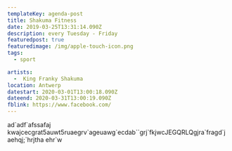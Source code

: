 ```yaml
---
templateKey: agenda-post
title: Shakuma Fitness
date: 2019-03-25T13:31:14.090Z
description: every Tuesday - Friday
featuredpost: true
featuredimage: /img/apple-touch-icon.png
tags:
  - sport

artists:
  -  King Franky Shakuma
location: Antwerp
datestart: 2020-03-01T13:00:18.090Z
dateend: 2020-03-31T13:00:19.090Z
fblink: https://www.facebook.com/
---
```

ad\`adf\`afssafaj kwajcecgrat5auwt5ruaegrv\`ageuawg\`ecdab\`\`grj\`fkjwcJEGQRLQgjra\`fragd\`jaehqj;\`hrjtha ehr`w
